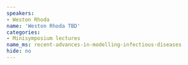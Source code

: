 ```yaml
---
speakers:
- Weston Rhoda
name: 'Weston Rhoda TBD'
categories:
- Minisymposium lectures
name_ms: recent-advances-in-modelling-infectious-diseases
hide: no
---
```



